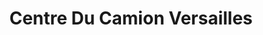 ---
title: "Centre Du Camion Versailles"
url: /napierville/centre-du-camion-versailles/
shop: car repair
---